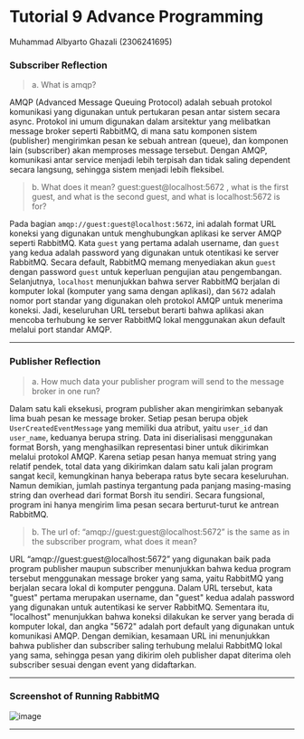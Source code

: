 # Tutorial 9 Advance Programming
Muhammad Albyarto Ghazali (2306241695)


### Subscriber Reflection

> a. What is amqp?

AMQP (Advanced Message Queuing Protocol) adalah sebuah protokol komunikasi yang digunakan untuk pertukaran pesan antar sistem secara async. Protokol ini umum digunakan dalam arsitektur yang melibatkan message broker seperti RabbitMQ, di mana satu komponen sistem (publisher) mengirimkan pesan ke sebuah antrean (queue), dan komponen lain (subscriber) akan memproses message tersebut. Dengan AMQP, komunikasi antar service menjadi lebih terpisah dan tidak saling dependent secara langsung, sehingga sistem menjadi lebih fleksibel.

> b. What does it mean? guest:guest@localhost:5672 , what is the first guest, and what is the second guest, and what is localhost:5672 is for?

Pada bagian `amqp://guest:guest@localhost:5672`, ini adalah format URL koneksi yang digunakan untuk menghubungkan aplikasi ke server AMQP seperti RabbitMQ. Kata `guest` yang pertama adalah username, dan `guest` yang kedua adalah password yang digunakan untuk otentikasi ke server RabbitMQ. Secara default, RabbitMQ memang menyediakan akun `guest` dengan password `guest` untuk keperluan pengujian atau pengembangan. Selanjutnya, `localhost` menunjukkan bahwa server RabbitMQ berjalan di komputer lokal (komputer yang sama dengan aplikasi), dan `5672` adalah nomor port standar yang digunakan oleh protokol AMQP untuk menerima koneksi. Jadi, keseluruhan URL tersebut berarti bahwa aplikasi akan mencoba terhubung ke server RabbitMQ lokal menggunakan akun default melalui port standar AMQP.

---
### Publisher Reflection

> a. How much data your publisher program will send to the message broker in one
run?

Dalam satu kali eksekusi, program publisher akan mengirimkan sebanyak lima buah pesan ke message broker. Setiap pesan berupa objek `UserCreatedEventMessage` yang memiliki dua atribut, yaitu `user_id` dan `user_name`, keduanya berupa string. Data ini diserialisasi menggunakan format Borsh, yang menghasilkan representasi biner untuk dikirimkan melalui protokol AMQP. Karena setiap pesan hanya memuat string yang relatif pendek, total data yang dikirimkan dalam satu kali jalan program sangat kecil, kemungkinan hanya beberapa ratus byte secara keseluruhan. Namun demikian, jumlah pastinya tergantung pada panjang masing-masing string dan overhead dari format Borsh itu sendiri. Secara fungsional, program ini hanya mengirim lima pesan secara berturut-turut ke antrean RabbitMQ.

> b. The url of: “amqp://guest:guest@localhost:5672” is the same as in the subscriber
program, what does it mean?

URL “amqp\://guest\:guest\@localhost:5672” yang digunakan baik pada program publisher maupun subscriber menunjukkan bahwa kedua program tersebut menggunakan message broker yang sama, yaitu RabbitMQ yang berjalan secara lokal di komputer pengguna. Dalam URL tersebut, kata "guest" pertama merupakan username, dan "guest" kedua adalah password yang digunakan untuk autentikasi ke server RabbitMQ. Sementara itu, "localhost" menunjukkan bahwa koneksi dilakukan ke server yang berada di komputer lokal, dan angka "5672" adalah port default yang digunakan untuk komunikasi AMQP. Dengan demikian, kesamaan URL ini menunjukkan bahwa publisher dan subscriber saling terhubung melalui RabbitMQ lokal yang sama, sehingga pesan yang dikirim oleh publisher dapat diterima oleh subscriber sesuai dengan event yang didaftarkan.

---

### Screenshot of Running RabbitMQ
![image](https://github.com/user-attachments/assets/a9aa833e-0b0b-4166-89c6-3fe93bd54b64)

---

